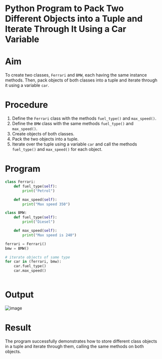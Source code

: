 # Python Program to Pack Two Different Objects into a Tuple and Iterate Through It Using a Car Variable

# Aim
To create two classes, `Ferrari` and `BMW`, each having the same instance methods. Then, pack objects of both classes into a tuple and iterate through it using a variable `car`.

# Procedure
1. Define the `Ferrari` class with the methods `fuel_type()` and `max_speed()`.
2. Define the `BMW` class with the same methods `fuel_type()` and `max_speed()`.
3. Create objects of both classes.
4. Pack the two objects into a tuple.
5. Iterate over the tuple using a variable `car` and call the methods `fuel_type()` and `max_speed()` for each object.
# Program
```python
class Ferrari:
    def fuel_type(self):
        print("Petrol")

    def max_speed(self):
        print("Max speed 350")

class BMW:
    def fuel_type(self):
        print("Diesel")

    def max_speed(self):
        print("Max speed is 240")

ferrari = Ferrari()
bmw = BMW()

# iterate objects of same type
for car in (ferrari, bmw):
    car.fuel_type()
    car.max_speed()
    
```

# Output

![image](https://github.com/user-attachments/assets/d1046f04-07c4-48fd-af62-ebbfb7f5cbbf)

# Result
The program successfully demonstrates how to store different class objects in a tuple and iterate through them, calling the same methods on both objects.

